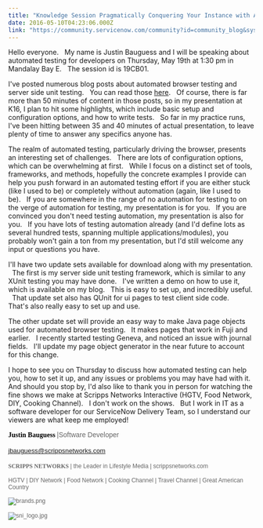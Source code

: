 ```yaml
---
title: "Knowledge Session Pragmatically Conquering Your Instance with Automated Testing"
date: 2016-05-10T04:23:06.000Z
link: "https://community.servicenow.com/community?id=community_blog&sys_id=d67d6269dbd0dbc01dcaf3231f96196e"
---
```

<p>Hello everyone.   My name is Justin Bauguess and I will be speaking about automated testing for developers on Thursday, May 19th at 1:30 pm in Mandalay Bay E.   The session id is 19CB01.</p><p></p><p>I've posted numerous blog posts about automated browser testing and server side unit testing.   You can read those <a title="ugs.wordpress.com/" href="http://baugs.wordpress.com/">here</a>.   Of course, there is far more than 50 minutes of content in those posts, so in my presentation at K16, I plan to hit some highlights, which include basic setup and configuration options, and how to write tests.   So far in my practice runs, I've been hitting between 35 and 40 minutes of actual presentation, to leave plenty of time to answer any specifics anyone has.</p><p></p><p>The realm of automated testing, particularly driving the browser, presents an interesting set of challenges.   There are lots of configuration options, which can be overwhelming at first.   While I focus on a distinct set of tools, frameworks, and methods, hopefully the concrete examples I provide can help you push forward in an automated testing effort if you are either stuck (like I used to be) or completely without automation (again, like I used to be).   If you are somewhere in the range of no automation for testing to on the verge of automation for testing, my presentation is for you.   If you are convinced you don't need testing automation, my presentation is also for you.   If you have lots of testing automation already (and I'd define lots as several hundred tests, spanning multiple applications/modules), you probably won't gain a ton from my presentation, but I'd still welcome any input or questions you have.</p><p></p><p>I'll have two update sets available for download along with my presentation.   The first is my server side unit testing framework, which is similar to any XUnit testing you may have done.   I've written a demo on how to use it, which is available on my blog.   This is easy to set up, and incredibly useful.   That update set also has QUnit for ui pages to test client side code.   That's also really easy to set up and use.</p><p></p><p>The other update set will provide an easy way to make Java page objects used for automated browser testing.   It makes pages that work in Fuji and earlier.   I recently started testing Geneva, and noticed an issue with journal fields.   I'll update my page object generator in the near future to account for this change.</p><p></p><p>I hope to see you on Thursday to discuss how automated testing can help you, how to set it up, and any issues or problems you may have had with it.   And should you stop by, I'd also like to thank you in person for watching the fine shows we make at Scripps Networks Interactive (HGTV, Food Network, DIY, Cooking Channel).   I don't work on the shows.   But I work in IT as a software developer for our ServiceNow Delivery Team, so I understand our viewers are what keep me employed!</p><p></p><p><span style="color: black; font-family: Verdana-Bold;"><strong>Justin Bauguess </strong></span><span style="font-family: 'Verdana',sans-serif; color: #666666;">|Software Developer</span></p><p></p><p><a href="mailto:jbauguess@scrippsnetworks.com" style="font-family: Verdana, sans-serif; font-size: 10pt; line-height: 1.5;" title="mailto:jbauguess@scrippsnetworks.com">jbauguess@scrippsnetworks.com</a></p><p></p><p><span style="color: #666666; font-size: 9.0pt; font-family: Verdana-Bold;"><strong>SCRIPPS NETWORKS </strong></span><span style="font-size: 9.0pt; font-family: 'Verdana',sans-serif; color: #666666;">| the Leader in Lifestyle Media | scrippsnetworks.com</span></p><p><span style="font-size: 9.0pt; font-family: 'Verdana',sans-serif; color: #666666;">HGTV | DIY Network | Food Network | Cooking Channel | Travel Channel | Great American Country</span></p><p><span style="font-size: 9.0pt; font-family: 'Verdana',sans-serif; color: #666666;"><img   alt="brands.png" class="image-1 jive-image" src="c43c1006dbd81f048c8ef4621f96190e.iix" style="height: auto;"/></span></p><p><span style="font-size: 9.0pt; font-family: 'Verdana',sans-serif; color: #666666;"><img   alt="sni_logo.jpg" class="image-2 jive-image" src="1f6bf33ddb901304b322f4621f961967.iix" style="height: auto;"/></span></p>